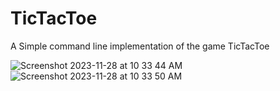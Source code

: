 # TicTacToe
A Simple command line implementation of the game TicTacToe 

![Screenshot 2023-11-28 at 10 33 44 AM](https://github.com/anbilgi/TicTacToe/assets/52789052/bfe6d909-77e3-4d54-960d-028e46115e21)
![Screenshot 2023-11-28 at 10 33 50 AM](https://github.com/anbilgi/TicTacToe/assets/52789052/e3eb843d-d908-4594-8738-ef0555ae2cdc)
